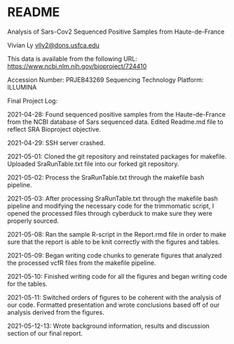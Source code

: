 # README

Analysis of Sars-Cov2 Sequenced Positive Samples from Haute-de-France 

Vivian Ly 
vlly2@dons.usfca.edu 

This data is available from the following URL:
https://www.ncbi.nlm.nih.gov/bioproject/724410

Accession Number: PRJEB43269
Sequencing Technology Platform: ILLUMINA 

Final Project Log: 

2021-04-28: Found sequenced positive samples from the Haute-de-France from the NCBI database of Sars sequenced data. Edited Readme.md file to reflect SRA Bioproject objective.

2021-04-29: SSH server crashed. 

2021-05-01: Cloned the git repository and reinstated packages for makefile. Uploaded SraRunTable.txt file into our forked git repository.

2021-05-02: Process the SraRunTable.txt through the makefile bash pipeline. 

2021-05-03: After processing SraRunTable.txt through the makefile bash pipeline and modifying the necessary code for the trimmomatic script, I opened the processed files through cyberduck to make sure they were properly sourced. 

2021-05-08: Ran the sample R-script in the Report.rmd file in order to make sure that the report is able to be knit correctly with the figures and tables. 

2021-05-09: Began writing code chunks to generate figures that analyzed the processed vcfR files from the makefile pipeline.

2021-05-10: Finished writing code for all the figures and began writing code for the tables. 

2021-05-11: Switched orders of figures to be coherent with the analysis of our code. Formatted presentation and wrote conclusions based off of our analysis derived from the figures.

2021-05-12-13: Wrote background information, results and discussion section of our final report. 
